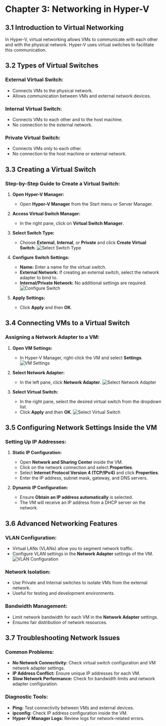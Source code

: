 # Chapter 3: Networking in Hyper-V

## 3.1 Introduction to Virtual Networking

In Hyper-V, virtual networking allows VMs to communicate with each other and with the physical network. Hyper-V uses virtual switches to facilitate this communication.

## 3.2 Types of Virtual Switches

### External Virtual Switch:
- Connects VMs to the physical network.
- Allows communication between VMs and external network devices.

### Internal Virtual Switch:
- Connects VMs to each other and to the host machine.
- No connection to the external network.

### Private Virtual Switch:
- Connects VMs only to each other.
- No connection to the host machine or external network.

## 3.3 Creating a Virtual Switch

### Step-by-Step Guide to Create a Virtual Switch:

1. **Open Hyper-V Manager:**
   - Open **Hyper-V Manager** from the Start menu or Server Manager.

2. **Access Virtual Switch Manager:**
   - In the right pane, click on **Virtual Switch Manager**.

3. **Select Switch Type:**
   - Choose **External**, **Internal**, or **Private** and click **Create Virtual Switch**.
     ![Select Switch Type](https://mylemans.online/assets/img/Hyper-V-Guide/Chapter-03/Chapter-03-3-3.png)

4. **Configure Switch Settings:**
   - **Name:** Enter a name for the virtual switch.
   - **External Network:** If creating an external switch, select the network adapter to bind to.
   - **Internal/Private Network:** No additional settings are required.
     ![Configure Switch](https://mylemans.online/assets/img/Hyper-V-Guide/Chapter-03/Chapter-03-3-4.png)

5. **Apply Settings:**
   - Click **Apply** and then **OK**.

## 3.4 Connecting VMs to a Virtual Switch

### Assigning a Network Adapter to a VM:

1. **Open VM Settings:**
   - In Hyper-V Manager, right-click the VM and select **Settings**.
     ![VM Settings](https://mylemans.online/assets/img/Hyper-V-Guide/Chapter-03/Chapter-03-4-1.png)

2. **Select Network Adapter:**
   - In the left pane, click **Network Adapter**.
     ![Select Network Adapter](https://mylemans.online/assets/img/Hyper-V-Guide/Chapter-03/Chapter-03-4-2.png)

3. **Select Virtual Switch:**
   - In the right pane, select the desired virtual switch from the dropdown list.
   - Click **Apply** and then **OK**.
     ![Select Virtual Switch](https://mylemans.online/assets/img/Hyper-V-Guide/Chapter-03/Chapter-03-4-3.png)

## 3.5 Configuring Network Settings Inside the VM

### Setting Up IP Addresses:

1. **Static IP Configuration:**
   - Open **Network and Sharing Center** inside the VM.
   - Click on the network connection and select **Properties**.
   - Select **Internet Protocol Version 4 (TCP/IPv4)** and click **Properties**.
   - Enter the IP address, subnet mask, gateway, and DNS servers.

2. **Dynamic IP Configuration:**
   - Ensure **Obtain an IP address automatically** is selected.
   - The VM will receive an IP address from a DHCP server on the network.

## 3.6 Advanced Networking Features

### VLAN Configuration:
- Virtual LANs (VLANs) allow you to segment network traffic.
- Configure VLAN settings in the **Network Adapter** settings of the VM.
  ![VLAN Configuration](https://mylemans.online/assets/img/Hyper-V-Guide/Chapter-03/Chapter-03-6-1.png)

### Network Isolation:
- Use Private and Internal switches to isolate VMs from the external network.
- Useful for testing and development environments.

### Bandwidth Management:
- Limit network bandwidth for each VM in the **Network Adapter** settings.
- Ensures fair distribution of network resources.

## 3.7 Troubleshooting Network Issues

### Common Problems:
- **No Network Connectivity:** Check virtual switch configuration and VM network adapter settings.
- **IP Address Conflict:** Ensure unique IP addresses for each VM.
- **Slow Network Performance:** Check for bandwidth limits and network adapter configuration.

### Diagnostic Tools:
- **Ping:** Test connectivity between VMs and external devices.
- **ipconfig:** Check IP address configuration inside the VM.
- **Hyper-V Manager Logs:** Review logs for network-related errors.
